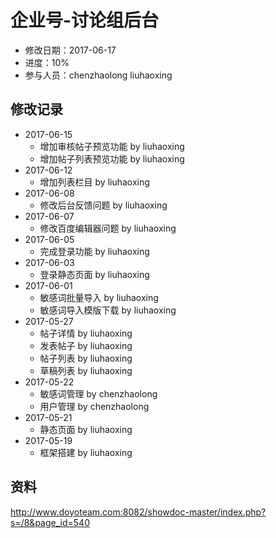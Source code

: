 # 企业号-讨论组后台
- 修改日期：2017-06-17
- 进度：10%  
- 参与人员：chenzhaolong liuhaoxing

## 修改记录
- 2017-06-15
    * 增加审核帖子预览功能 by liuhaoxing
    * 增加帖子列表预览功能 by liuhaoxing
- 2017-06-12
    * 增加列表栏目 by liuhaoxing
- 2017-06-08
    * 修改后台反馈问题 by liuhaoxing
- 2017-06-07
    * 修改百度编辑器问题 by liuhaoxing
- 2017-06-05
    * 完成登录功能 by liuhaoxing
- 2017-06-03
    * 登录静态页面 by liuhaoxing
- 2017-06-01
    * 敏感词批量导入 by liuhaoxing 
    * 敏感词导入模版下载 by liuhaoxing 
- 2017-05-27
    * 帖子详情 by liuhaoxing 
    * 发表帖子 by liuhaoxing 
    * 帖子列表 by liuhaoxing 
    * 草稿列表 by liuhaoxing 
- 2017-05-22
    * 敏感词管理 by chenzhaolong
    * 用户管理 by chenzhaolong
- 2017-05-21
    * 静态页面 by liuhaoxing 
- 2017-05-19
    * 框架搭建 by liuhaoxing


## 资料
http://www.doyoteam.com:8082/showdoc-master/index.php?s=/8&page_id=540